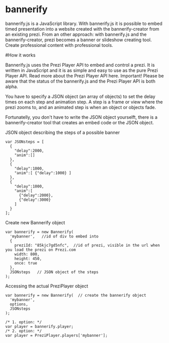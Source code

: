 # bannerify

bannerify.js is a JavaScript library. With bannerify.js it is possible to embed timed presentation into a website created with the bannerify-creator from an existing prezi. From an other approach: with bannerify.js and the bannerify-creator, prezi becomes a banner or slideshow creating tool. Create professional content with professional tools.

#How it works

Bannerify.js uses the Prezi Player API to embed and control a prezi. It is written in JavaScript and it is as simple and easy to use as the pure Prezi Player API. Read more about the Prezi Player API here.
Important! Please be aware that the status of the bannerify.js and the Prezi Player API is both alpha.

You have to specify a JSON object (an array of objects) to set the delay times on each step and animation step. A step is a frame or view where the prezi zooms to, and an animated step is when an object or objects fade.

Fortunatelly, you don't have to write the JSON object yourselft, there is a bannerify-creator tool that creates an embed code or the JSON object.

JSON object describing the steps of a possible banner
```
var JSONsteps = [
  {
    "delay":2000,
    "anim":[]
  },
  {
    "delay":1000,
    "anim":[ {"delay":1000} ]
  },
  {
    "delay":1000,
    "anim":[
      {"delay":2000},
      {"delay":3000}
    ]
  }
];
```

Create new Bannerify object
```
var bannerify = new Bannerify(
  'mybanner',   //id of div to embed into
  {
    preziId: "85kjc7gd5nfc",  //id of prezi, visible in the url when you load the prezi on Prezi.com 
    width: 800,
    height: 450,
    once: true
  },
  JSONsteps   // JSON object of the steps
);
```

Accessing the actual PreziPlayer object
```
var bannerify = new Bannerify(  // create the bannerify object
  'mybanner',
  options,
  JSONsteps
);
 
/* 1. option: */
var player = bannerify.player;
/* 2. option: */
var player = PreziPlayer.players['mybanner'];
```